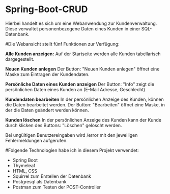 # Spring-Boot-CRUD

Hierbei handelt es sich um eine Webanwendung zur Kundenverwaltung.
Diese verwaltet personenbezogene Daten eines Kunden in einer SQL-Datenbank. 

#Die Webansicht stellt fünf Funktionen zur Verfügung:

**Alle Kunden anzeigen:**
Auf der Startseite werden alle Kunden tabellarisch dargegestellt.

**Neuen Kunden anlegen**
Der Button: "Neuen Kunden anlegen" öffnet eine Maske zum Eintragen der Kundendaten.
	
**Persönliche Daten eines Kunden anzeigen**
Der Button: "Info" zeigt die persönlichen Daten eines Kunden an (E-Mail Adresse, Geschlecht)

**Kundendaten bearbeiten**
In der persönlichen Anzeige des Kunden, können die Daten bearbeitet werden. Der Button: "Bearbeiten" öffnet eine Maske, in der die Daten geändert werden können.

**Kunden löschen**
In der persönlichen Anzeige des Kunden kann der Kunde durch klicken des Buttons: "Löschen" gelöscht werden.

Bei ungültigen Benutzereingaben wird /error mit den jeweiligen Fehlermeldungen aufgerufen.

#Folgende Technologien habe ich in diesem Projekt verwendet:

- Spring Boot
- Thymeleaf
- HTML, CSS
- Squirrel zum Erstellen der Datenbank
- Postgresql als Datenbank
- Postman zum Testen der POST-Controller

